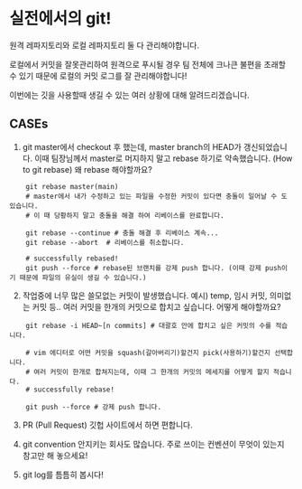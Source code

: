 # 실전에서의 git!

원격 레파지토리와 로컬 레파지토리 둘 다 관리해야합니다. 

로컬에서 커밋을 잘못관리하여 원격으로 푸시될 경우 팀 전체에 크나큰 불편을 초래할 수 있기 때문에 로컬의 커밋 로그를 잘 관리해야합니다!

이번에는 깃을 사용할때 생길 수 있는 여러 상황에 대해 알려드리겠습니다.

## CASEs
1. git master에서 checkout 후  했는데, master branch의 HEAD가 갱신되었습니다. 이때 팀장님께서 master로 머지하지 말고 rebase 하기로 약속했습니다. (How to git rebase) 왜 rebase 해야할까요?

```
    git rebase master(main)
    # master에서 내가 수정하고 있는 파일을 수정한 커밋이 있다면 충돌이 일어날 수 도 있습니다.
    # 이 때 당황하지 말고 충돌을 해결 하여 리베이스를 완료합니다.
    
    git rebase --continue # 충돌 해결 후 리베이스 계속...
    git rebase --abort  # 리베이스를 취소합니다.

    # successfully rebased!
    git push --force # rebase된 브랜치를 강제 push 합니다. (이때 강제 push이기 때문에 파일의 유실이 생길 수 있습니다.)
```

2. 작업중에 너무 많은 쓸모없는 커밋이 발생했습니다. 예시) temp, 임시 커밋, 의미없는 커밋 등..
여러 커밋을 한개의 커밋으로 합치고 싶습니다. 어떻게 해야할까요?
```
    git rebase -i HEAD~[n commits] # 대괄호 안에 합치고 싶은 커밋의 수를 적습니다.
    
    # vim 에디터로 어떤 커밋을 squash(갈아버리기)할건지 pick(사용하기)할건지 선택합니다.
    # 여러 커밋이 한개로 합쳐지는데, 이때 그 한개의 커밋의 메세지를 어떻게 할지 적습니다.
    # successfully rebase!

    git push --force # 강제 push 합니다.
```

3. PR (Pull Request) 
깃헙 사이트에서 하면 편합니다.

4. git convention
안지키는 회사도 많습니다. 주로 쓰이는 컨벤션이 무엇이 있는지 참고만 해 놓으세요!

5. git log를 틈틈히 봅시다!